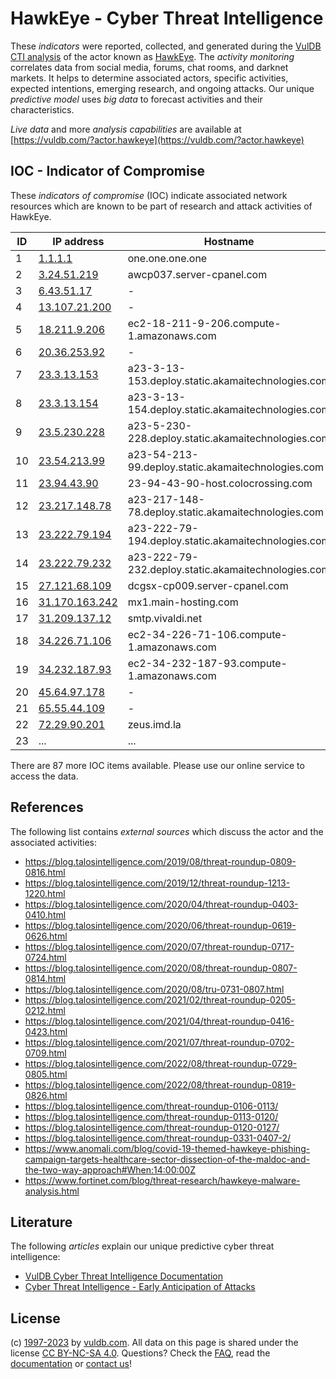 # HawkEye - Cyber Threat Intelligence

These _indicators_ were reported, collected, and generated during the [VulDB CTI analysis](https://vuldb.com/?kb.cti) of the actor known as [HawkEye](https://vuldb.com/?actor.hawkeye). The _activity monitoring_ correlates data from social media, forums, chat rooms, and darknet markets. It helps to determine associated actors, specific activities, expected intentions, emerging research, and ongoing attacks. Our unique _predictive model_ uses _big data_ to forecast activities and their characteristics.

_Live data_ and more _analysis capabilities_ are available at [https://vuldb.com/?actor.hawkeye](https://vuldb.com/?actor.hawkeye)

## IOC - Indicator of Compromise

These _indicators of compromise_ (IOC) indicate associated network resources which are known to be part of research and attack activities of HawkEye.

ID | IP address | Hostname | Campaign | Confidence
-- | ---------- | -------- | -------- | ----------
1 | [1.1.1.1](https://vuldb.com/?ip.1.1.1.1) | one.one.one.one | - | High
2 | [3.24.51.219](https://vuldb.com/?ip.3.24.51.219) | awcp037.server-cpanel.com | - | High
3 | [6.43.51.17](https://vuldb.com/?ip.6.43.51.17) | - | - | High
4 | [13.107.21.200](https://vuldb.com/?ip.13.107.21.200) | - | - | High
5 | [18.211.9.206](https://vuldb.com/?ip.18.211.9.206) | ec2-18-211-9-206.compute-1.amazonaws.com | - | Medium
6 | [20.36.253.92](https://vuldb.com/?ip.20.36.253.92) | - | - | High
7 | [23.3.13.153](https://vuldb.com/?ip.23.3.13.153) | a23-3-13-153.deploy.static.akamaitechnologies.com | - | High
8 | [23.3.13.154](https://vuldb.com/?ip.23.3.13.154) | a23-3-13-154.deploy.static.akamaitechnologies.com | - | High
9 | [23.5.230.228](https://vuldb.com/?ip.23.5.230.228) | a23-5-230-228.deploy.static.akamaitechnologies.com | - | High
10 | [23.54.213.99](https://vuldb.com/?ip.23.54.213.99) | a23-54-213-99.deploy.static.akamaitechnologies.com | - | High
11 | [23.94.43.90](https://vuldb.com/?ip.23.94.43.90) | 23-94-43-90-host.colocrossing.com | - | High
12 | [23.217.148.78](https://vuldb.com/?ip.23.217.148.78) | a23-217-148-78.deploy.static.akamaitechnologies.com | - | High
13 | [23.222.79.194](https://vuldb.com/?ip.23.222.79.194) | a23-222-79-194.deploy.static.akamaitechnologies.com | - | High
14 | [23.222.79.232](https://vuldb.com/?ip.23.222.79.232) | a23-222-79-232.deploy.static.akamaitechnologies.com | - | High
15 | [27.121.68.109](https://vuldb.com/?ip.27.121.68.109) | dcgsx-cp009.server-cpanel.com | - | High
16 | [31.170.163.242](https://vuldb.com/?ip.31.170.163.242) | mx1.main-hosting.com | - | High
17 | [31.209.137.12](https://vuldb.com/?ip.31.209.137.12) | smtp.vivaldi.net | - | High
18 | [34.226.71.106](https://vuldb.com/?ip.34.226.71.106) | ec2-34-226-71-106.compute-1.amazonaws.com | - | Medium
19 | [34.232.187.93](https://vuldb.com/?ip.34.232.187.93) | ec2-34-232-187-93.compute-1.amazonaws.com | - | Medium
20 | [45.64.97.178](https://vuldb.com/?ip.45.64.97.178) | - | - | High
21 | [65.55.44.109](https://vuldb.com/?ip.65.55.44.109) | - | - | High
22 | [72.29.90.201](https://vuldb.com/?ip.72.29.90.201) | zeus.imd.la | - | High
23 | ... | ... | ... | ...

There are 87 more IOC items available. Please use our online service to access the data.

## References

The following list contains _external sources_ which discuss the actor and the associated activities:

* https://blog.talosintelligence.com/2019/08/threat-roundup-0809-0816.html
* https://blog.talosintelligence.com/2019/12/threat-roundup-1213-1220.html
* https://blog.talosintelligence.com/2020/04/threat-roundup-0403-0410.html
* https://blog.talosintelligence.com/2020/06/threat-roundup-0619-0626.html
* https://blog.talosintelligence.com/2020/07/threat-roundup-0717-0724.html
* https://blog.talosintelligence.com/2020/08/threat-roundup-0807-0814.html
* https://blog.talosintelligence.com/2020/08/tru-0731-0807.html
* https://blog.talosintelligence.com/2021/02/threat-roundup-0205-0212.html
* https://blog.talosintelligence.com/2021/04/threat-roundup-0416-0423.html
* https://blog.talosintelligence.com/2021/07/threat-roundup-0702-0709.html
* https://blog.talosintelligence.com/2022/08/threat-roundup-0729-0805.html
* https://blog.talosintelligence.com/2022/08/threat-roundup-0819-0826.html
* https://blog.talosintelligence.com/threat-roundup-0106-0113/
* https://blog.talosintelligence.com/threat-roundup-0113-0120/
* https://blog.talosintelligence.com/threat-roundup-0120-0127/
* https://blog.talosintelligence.com/threat-roundup-0331-0407-2/
* https://www.anomali.com/blog/covid-19-themed-hawkeye-phishing-campaign-targets-healthcare-sector-dissection-of-the-maldoc-and-the-two-way-approach#When:14:00:00Z
* https://www.fortinet.com/blog/threat-research/hawkeye-malware-analysis.html

## Literature

The following _articles_ explain our unique predictive cyber threat intelligence:

* [VulDB Cyber Threat Intelligence Documentation](https://vuldb.com/?kb.cti)
* [Cyber Threat Intelligence - Early Anticipation of Attacks](https://www.scip.ch/en/?labs.20201022)

## License

(c) [1997-2023](https://vuldb.com/?kb.changelog) by [vuldb.com](https://vuldb.com/?kb.about). All data on this page is shared under the license [CC BY-NC-SA 4.0](https://creativecommons.org/licenses/by-nc-sa/4.0/). Questions? Check the [FAQ](https://vuldb.com/?kb.faq), read the [documentation](https://vuldb.com/?kb) or [contact us](https://vuldb.com/?contact)!
